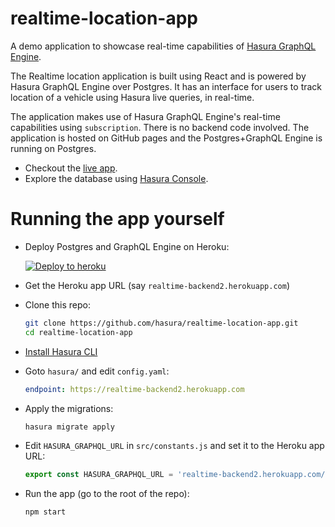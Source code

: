 # realtime-location-app

A demo application to showcase real-time capabilities of [Hasura GraphQL
Engine](https://github.com/hasura/graphql-engine).

The Realtime location application is built using React and is powered by Hasura
GraphQL Engine over Postgres. It has an interface for users to track location of a vehicle using Hasura live queries, in real-time.

The application makes use of Hasura GraphQL Engine's real-time capabilities
using `subscription`. There is no backend code involved. The application is
hosted on GitHub pages and the Postgres+GraphQL Engine is running on Postgres.

- Checkout the [live app](https://hasura.github.io/realtime-location-app/).
- Explore the database using [Hasura
  Console](https://realtime-backend.herokuapp.com/).
  
# Running the app yourself

- Deploy Postgres and GraphQL Engine on Heroku:
  
  [![Deploy to
  heroku](https://www.herokucdn.com/deploy/button.svg)](https://heroku.com/deploy?template=https://github.com/hasura/graphql-engine-heroku)
- Get the Heroku app URL (say `realtime-backend2.herokuapp.com`)
- Clone this repo:
  ```bash
  git clone https://github.com/hasura/realtime-location-app.git
  cd realtime-location-app
  ```
- [Install Hasura CLI](https://docs.hasura.io/1.0/graphql/manual/hasura-cli/install-hasura-cli.html)
- Goto `hasura/` and edit `config.yaml`:
  ```yaml
  endpoint: https://realtime-backend2.herokuapp.com
  ```
- Apply the migrations:
  ```bash
  hasura migrate apply
  ```
- Edit `HASURA_GRAPHQL_URL` in `src/constants.js` and set it to the
  Heroku app URL:
  ```js
  export const HASURA_GRAPHQL_URL = 'realtime-backend2.herokuapp.com/v1alpha1/graphql';
  ```
- Run the app (go to the root of the repo):
  ```bash
  npm start
  ```
